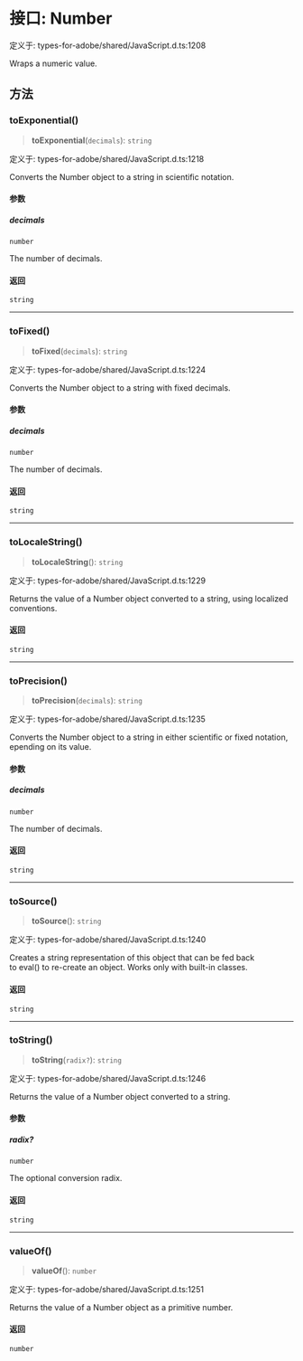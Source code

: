 # 接口: Number

定义于: types-for-adobe/shared/JavaScript.d.ts:1208

Wraps a numeric value.

## 方法

### toExponential()

> **toExponential**(`decimals`): `string`

定义于: types-for-adobe/shared/JavaScript.d.ts:1218

Converts the Number object to a string in scientific notation.

#### 参数

##### decimals

`number`

The number of decimals.

#### 返回

`string`

***

### toFixed()

> **toFixed**(`decimals`): `string`

定义于: types-for-adobe/shared/JavaScript.d.ts:1224

Converts the Number object to a string with fixed decimals.

#### 参数

##### decimals

`number`

The number of decimals.

#### 返回

`string`

***

### toLocaleString()

> **toLocaleString**(): `string`

定义于: types-for-adobe/shared/JavaScript.d.ts:1229

Returns the value of a Number object converted to a string, using localized conventions.

#### 返回

`string`

***

### toPrecision()

> **toPrecision**(`decimals`): `string`

定义于: types-for-adobe/shared/JavaScript.d.ts:1235

Converts the Number object to a string in either scientific or fixed notation, epending on its value.

#### 参数

##### decimals

`number`

The number of decimals.

#### 返回

`string`

***

### toSource()

> **toSource**(): `string`

定义于: types-for-adobe/shared/JavaScript.d.ts:1240

Creates a string representation of this object that can be fed back to eval() to re-create an object. Works only with built-in classes.

#### 返回

`string`

***

### toString()

> **toString**(`radix?`): `string`

定义于: types-for-adobe/shared/JavaScript.d.ts:1246

Returns the value of a Number object converted to a string.

#### 参数

##### radix?

`number`

The optional conversion radix.

#### 返回

`string`

***

### valueOf()

> **valueOf**(): `number`

定义于: types-for-adobe/shared/JavaScript.d.ts:1251

Returns the value of a Number object as a primitive number.

#### 返回

`number`

